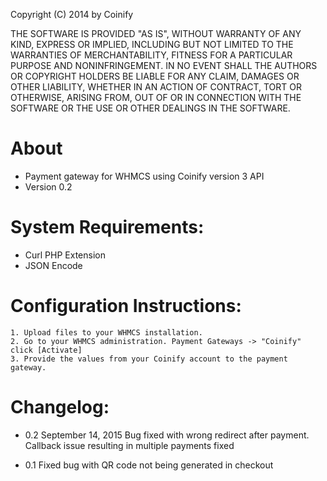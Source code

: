 Copyright (C) 2014 by Coinify

THE SOFTWARE IS PROVIDED "AS IS", WITHOUT WARRANTY OF ANY KIND, EXPRESS OR
IMPLIED, INCLUDING BUT NOT LIMITED TO THE WARRANTIES OF MERCHANTABILITY,
FITNESS FOR A PARTICULAR PURPOSE AND NONINFRINGEMENT. IN NO EVENT SHALL THE
AUTHORS OR COPYRIGHT HOLDERS BE LIABLE FOR ANY CLAIM, DAMAGES OR OTHER
LIABILITY, WHETHER IN AN ACTION OF CONTRACT, TORT OR OTHERWISE, ARISING FROM,
OUT OF OR IN CONNECTION WITH THE SOFTWARE OR THE USE OR OTHER DEALINGS IN
THE SOFTWARE.

About
=====
+ Payment gateway for WHMCS using Coinify version 3 API
+ Version 0.2
	
System Requirements:
===================
+ Curl PHP Extension
+ JSON Encode
  
Configuration Instructions:
==========================
    1. Upload files to your WHMCS installation.
    2. Go to your WHMCS administration. Payment Gateways -> "Coinify" click [Activate]
    3. Provide the values from your Coinify account to the payment gateway.

Changelog:
===================
+ 0.2 September 14, 2015
Bug fixed with wrong redirect after payment.
Callback issue resulting in multiple payments fixed

+ 0.1
Fixed bug with QR code not being generated in checkout
